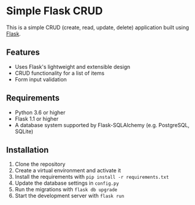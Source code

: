 # Simple Flask CRUD

This is a simple CRUD (create, read, update, delete) application built using [Flask](https://flask.palletsprojects.com/).

## Features

- Uses Flask's lightweight and extensible design
- CRUD functionality for a list of items
- Form input validation

## Requirements

- Python 3.6 or higher
- Flask 1.1 or higher
- A database system supported by Flask-SQLAlchemy (e.g. PostgreSQL, SQLite)

## Installation

1. Clone the repository
2. Create a virtual environment and activate it
3. Install the requirements with `pip install -r requirements.txt`
4. Update the database settings in `config.py`
5. Run the migrations with `flask db upgrade`
6. Start the development server with `flask run`


